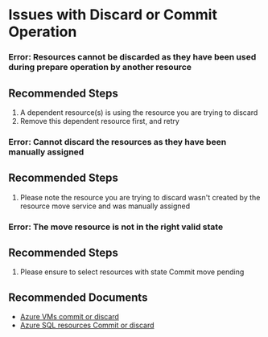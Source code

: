 <properties
  pagetitle="Issues with Discard or Commit Operation"
  service=""
  resource=""
  ms.author="prkazasr"
  selfhelptype="Generic"
  supporttopicids="32746775,32746777"
  productpesids="17321"
  cloudEnvironments="public, fairfax, usnat, ussec"
  articleid="f461b687-8e1d-4d9e-ab6e-85240c682038"
  ownershipid="Compute_AzureMigrate" />
# Issues with Discard or Commit Operation

### Error: Resources cannot be discarded as they have been used during prepare operation by another resource

## **Recommended Steps**

1. A dependent resource(s) is using the resource you are trying to discard
2. Remove this dependent resource first, and retry 

### Error: Cannot discard the resources as they have been manually assigned

## **Recommended Steps**

1. Please note the resource you are trying to discard wasn't created by the resource move service and was manually assigned

### Error: The move resource is not in the right valid state

## **Recommended Steps**

1. Please ensure to select resources with state Commit move pending

## **Recommended Documents**

* [Azure VMs commit or discard](https://docs.microsoft.com/azure/resource-mover/tutorial-move-region-virtual-machines)
* [Azure SQL resources Commit or discard](https://docs.microsoft.com/azure/resource-mover/tutorial-move-region-sql)
